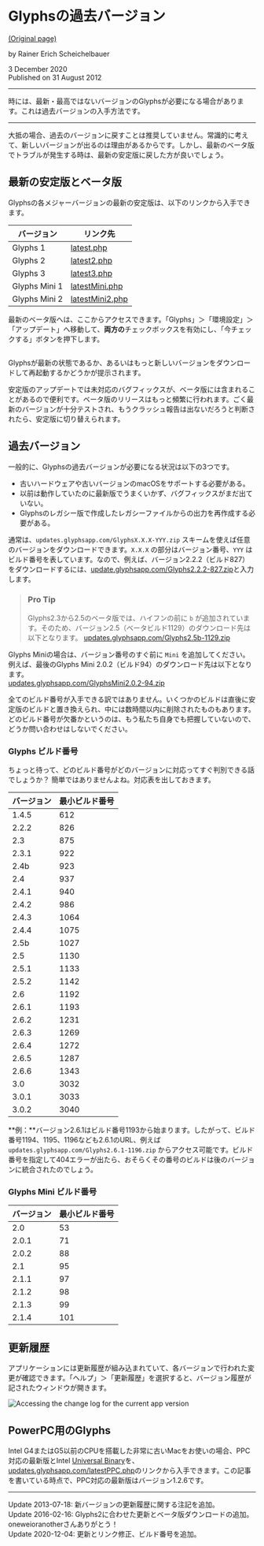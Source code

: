 # Glyphsの過去バージョン

[(Original page)](https://glyphsapp.com/learn/older-versions-of-glyphs)  

by Rainer Erich Scheichelbauer  

3 December 2020  
Published on 31 August 2012  

********

時には、最新・最高ではないバージョンのGlyphsが必要になる場合があります。これは過去バージョンの入手方法です。

********

大抵の場合、過去のバージョンに戻すことは推奨していません。常識的に考えて、新しいバージョンが出るのは理由があるからです。しかし、最新のベータ版でトラブルが発生する時は、最新の安定版に戻した方が良いでしょう。

## 最新の安定版とベータ版

Glyphsの各メジャーバージョンの最新の安定版は、以下のリンクから入手できます。

| バージョン | リンク先 |
|------------|----------|
| Glyphs 1      | [latest.php](https://updates.glyphsapp.com/latest.php) |
| Glyphs 2      | [latest2.php](https://updates.glyphsapp.com/latest2.php) |
| Glyphs 3      | [latest3.php](https://updates.glyphsapp.com/latest3.php) |
| Glyphs Mini 1 | [latestMini.php](https://updates.glyphsapp.com/latestMini.php) |
| Glyphs Mini 2 | [latestMini2.php](https://updates.glyphsapp.com/latestMini2.php) |

最新のベータ版へは、ここからアクセスできます。「Glyphs」＞「環境設定」＞「アップデート」へ移動して、**両方の**チェックボックスを有効にし、「今チェックする」ボタンを押下します。  

<img alt="" src="https://glyphsapp.com/media/pages/learn/older-versions-of-glyphs/473923de2f-1607121762/latestbeta.png">

Glyphsが最新の状態であるか、あるいはもっと新しいバージョンをダウンロードして再起動するかどうかが提示されます。  

安定版のアップデートでは未対応のバグフィックスが、ベータ版には含まれることがあるので便利です。ベータ版のリリースはもっと頻繁に行われます。ごく最新のバージョンが十分テストされ、もうクラッシュ報告は出ないだろうと判断されたら、安定版に切り替えられます。

## 過去バージョン

一般的に、Glyphsの過去バージョンが必要になる状況は以下の3つです。

* 古いハードウェアや古いバージョンのmacOSをサポートする必要がある。
* 以前は動作していたのに最新版でうまくいかず、バグフィックスがまだ出ていない。
* Glyphsのレガシー版で作成したレガシーファイルからの出力を再作成する必要がある。

通常は、`updates.glyphsapp.com/GlyphsX.X.X-YYY.zip` スキームを使えば任意のバージョンをダウンロードできます。`X.X.X` の部分はバージョン番号、`YYY` はビルド番号を表しています。なので、例えば、バージョン2.2.2（ビルド827）をダウンロードするには、[update.glyphsapp.com/Glyphs2.2.2-827.zip](https://updates.glyphsapp.com/Glyphs2.2.2-827.zip)と入力します。

> ### Pro Tip
> Glyphs2.3から2.5のベータ版では、ハイフンの前に `b` が追加されています。そのため、バージョン2.5（ベータビルド1129）のダウンロード先は以下となります。
> [updates.glyphsapp.com/Glyphs2.5b-1129.zip](https://updates.glyphsapp.com/Glyphs2.5b-1129.zip)

Glyphs Miniの場合は、バージョン番号のすぐ前に `Mini` を追加してください。例えば、最後のGlyphs Mini 2.0.2（ビルド94）のダウンロード先は以下となります。  
[updates.glyphsapp.com/GlyphsMini2.0.2-94.zip](https://updates.glyphsapp.com/GlyphsMini2.0.2-94.zip)  

全てのビルド番号が入手できる訳ではありません。いくつかのビルドは直後に安定版のビルドと置き換えられ、中には数時間以内に削除されたものもあります。どのビルド番号が欠番かというのは、もう私たち自身でも把握していないので、どうか問い合わせはしないでください。

### Glyphs ビルド番号

ちょっと待って、どのビルド番号がどのバージョンに対応ってすぐ判別できる話でしょうか？ 簡単ではありませんよね。対応表を出しておきます。

| バージョン | 最小ビルド番号 |
|------------|----------------|
| 1.4.5 | 612  |
| 2.2.2 | 826  |
| 2.3   | 875  |
| 2.3.1 | 922  |
| 2.4b  | 923  |
| 2.4   | 937  |
| 2.4.1 | 940  |
| 2.4.2 | 986  |
| 2.4.3 | 1064 |
| 2.4.4 | 1075 |
| 2.5b  | 1027 |
| 2.5   | 1130 |
| 2.5.1 | 1133 |
| 2.5.2 | 1142 |
| 2.6   | 1192 |
| 2.6.1 | 1193 |
| 2.6.2 | 1231 |
| 2.6.3 | 1269 |
| 2.6.4 | 1272 |
| 2.6.5 | 1287 |
| 2.6.6 | 1343 |
| 3.0   | 3032 |
| 3.0.1 | 3033 |
| 3.0.2 | 3040 |

**例：**バージョン2.6.1はビルド番号1193から始まります。したがって、ビルド番号1194、1195、1196なども2.6.1のURL、例えば `updates.glyphsapp.com/Glyphs2.6.1-1196.zip` からアクセス可能です。ビルド番号を指定して404エラーが出たら、おそらくその番号のビルドは後のバージョンに統合されたのでしょう。

### Glyphs Mini ビルド番号

| バージョン | 最小ビルド番号 |
|------------|----------------|
| 2.0   | 53  |
| 2.0.1 | 71  |
| 2.0.2 | 88  |
| 2.1   | 95  |
| 2.1.1 | 97  |
| 2.1.2 | 98  |
| 2.1.3 | 99  |
| 2.1.4 | 101 |

## 更新履歴

アプリケーションには更新履歴が組み込まれていて、各バージョンで行われた変更が確認できます。「ヘルプ」＞「更新履歴」を選択すると、バージョン履歴が記されたウィンドウが開きます。  

<img alt="Accessing the change log for the current app version" src="https://glyphsapp.com/media/pages/learn/older-versions-of-glyphs/1d2887954c-1607121762/changelog.png">

## PowerPC用のGlyphs

Intel G4またはG5以前のCPUを搭載した非常に古いMacをお使いの場合、PPC対応の最新版とIntel [Universal Binary](http://en.wikipedia.org/wiki/Universal_binary)を、[updates.glyphsapp.com/latestPPC.php](https://updates.glyphsapp.com/latestPPC.php)のリンクから入手できます。この記事を書いている時点で、PPC対応の最新版はバージョン1.2.6です。

********

Update 2013-07-18: 新バージョンの更新履歴に関する注記を追加。  
Update 2016-02-16: Glyphs2に合わせた更新とベータ版ダウンロードの追加。oneweioranotherさんありがとう！  
Update 2020-12-04: 更新とリンク修正、ビルド番号を追加。
